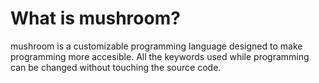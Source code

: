 # What is mushroom?
mushroom is a customizable programming language designed to make programming more accesible. All the keywords used while programming can be changed without touching the source code. 
